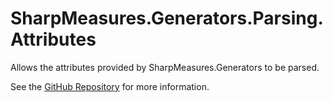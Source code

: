 # SharpMeasures.Generators.Parsing.Attributes

Allows the attributes provided by SharpMeasures.Generators to be parsed.

See the [GitHub Repository](https://github.com/SharpMeasures/sharp-measures-generators) for more information.